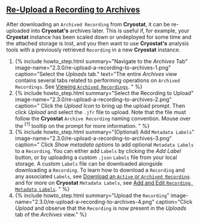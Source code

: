 ## [Re-Upload a Recording to Archives](#re-upload-a-recording-to-archives)
After downloading an `Archived Recording` from **Cryostat**, it can be re-uploaded
into **Cryostat's** archives later. This is useful if, for example, your **Cryostat**
instance has been scaled down or undeployed for some time and the attached
storage is lost, and you then want to use **Cryostat's** analysis tools with a
previously retrieved <code>Recording</code> in a new **Cryostat** instance.

<ol>
  <li>
    {% include howto_step.html
      summary="Navigate to the <i>Archives</i> Tab"
      image-name="2.3.0/re-upload-a-recording-to-archives-1.png"
      caption="Select the <i>Uploads</i> tab."
      text="The entire <i>Archives</i> view contains several tabs related to performing operations
      on <code>Archived Recordings</code>. See <a href='#view-archived-recordings'>Viewing <code>Archived Recordings</code></a>.
      "
    %}
  </li>
  <li>
    {% include howto_step.html
      summary="Select the Recording to Upload"
      image-name="2.3.0/re-upload-a-recording-to-archives-2.png"
      caption="
        Click the <i>Upload Icon</i> to bring up the upload prompt. Then click <i>Upload</i> and select the
        <code>.jfr</code> file to upload. Note that the file must follow the <b>Cryostat</b> <code>Archive Recording</code>
        naming convention. Mouse over the <sup>[?]</sup> tooltip on the prompt for more information.
      "
    %}
  </li>
  <li>
    {% include howto_step.html
      summary="(Optional) Add <code>Metadata Labels</code>"
      image-name="2.3.0/re-upload-a-recording-to-archives-3.png"
      caption="
        Click <i>Show metadata options</i> to add optional <code>Metadata Labels</code> to a <code>Recording</code>.
        You can either add <code>Labels</code> by clicking the <i>Add Label</i> button, or by uploading
        a custom <code>.json</code> <code>Labels</code> file from your local storage. A custom <code>Labels</code> file
        can be downloaded alongside downloading a <code>Recording</code>. To learn how to download a <code>Recording</code>
        and any associated <code>Labels</code>, see <a href='#download-an-active-or-archived-recording'>Download an <code>Active</code> or <code>Archived Recording</code></a>.
        and for more on <b>Cryostat</b> <code>Metadata Labels</code>, see <a href='#add-and-edit-recording-metadata-labels'>Add and Edit <code>Recording Metadata Labels</code></a>.
      "
    %}
  </li>
  <li>
    {% include howto_step.html
      summary="Upload the <code>Recording</code>"
      image-name="2.3.0/re-upload-a-recording-to-archives-4.png"
      caption="Click <i>Upload</i> and observe that the <code>Recording</code> is now present in
      the <i>Uploads</i> tab of the <i>Archives</i> view."
    %}
  </li>
</ol>
